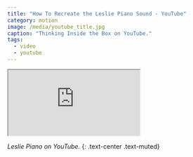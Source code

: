 ```yaml
---
title: "How To Recreate the Leslie Piano Sound - YouTube"
category: motion
image: /media/youtube_title.jpg
caption: "Thinking Inside the Box on YouTube."
tags:
  - video
  - youtube
---
```


<div class="embed-responsive embed-responsive-16by9">
	<iframe class="embed-responsive-item" src="https://www.youtube.com/embed/zfEGKzjfgk0"></iframe>
</div>

_Leslie Piano on YouTube._
{: .text-center .text-muted}
